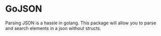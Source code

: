 # GoJSON
Parsing JSON is a hassle in golang. This package will allow you to parse and search elements in a json without structs.
